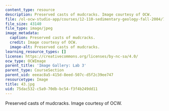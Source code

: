 ```yaml
---
content_type: resource
description: Preserved casts of mudcracks. Image courtesy of OCW.
file: /ol-ocw-studio-app/courses/12-110-sedimentary-geology-fall-2004/75dac532c5a970dbbc54f3f4b249dd11_43.jpg
file_size: 43140
file_type: image/jpeg
image_metadata:
  caption: Preserved casts of mudcracks.
  credit: Image courtesy of OCW.
  image-alt: Preserved casts of mudcracks.
learning_resource_types: []
license: https://creativecommons.org/licenses/by-nc-sa/4.0/
ocw_type: OCWImage
parent_title: 'Image Gallery: Lab 3'
parent_type: CourseSection
parent_uid: eeeac8a5-415d-8eed-507c-d5f2c39ee747
resourcetype: Image
title: 43.jpg
uid: 75dac532-c5a9-70db-bc54-f3f4b249dd11
---
```

Preserved casts of mudcracks. Image courtesy of OCW.